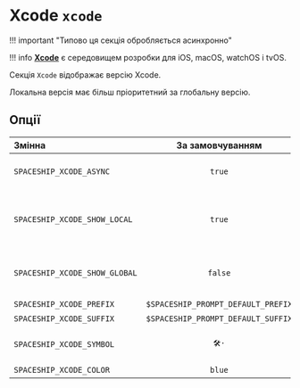 # Xcode `xcode`

!!! important "Типово ця секція обробляється асинхронно"

!!! info
    [**Xcode**](https://developer.apple.com/xcode/) є середовищем розробки для iOS, macOS, watchOS і tvOS.

Секція `Xcode` відображає версію Xcode.

Локальна версія має більш пріоритетний за глобальну версію.

## Опції

| Змінна                        |          За замовчуванням          | Пояснення                                                 |
|:----------------------------- |:----------------------------------:| --------------------------------------------------------- |
| `SPACESHIP_XCODE_ASYNC`       |               `true`               | Рендерити секцію асинхронно                               |
| `SPACESHIP_XCODE_SHOW_LOCAL`  |               `true`               | Поточна локальна версія Xcode на основі даних від [xcenv] |
| `SPACESHIP_XCODE_SHOW_GLOBAL` |              `false`               | Глобальна версія Xcode на основі даних [xcenv]            |
| `SPACESHIP_XCODE_PREFIX`      | `$SPACESHIP_PROMPT_DEFAULT_PREFIX` | Префікс секції                                            |
| `SPACESHIP_XCODE_SUFFIX`      | `$SPACESHIP_PROMPT_DEFAULT_SUFFIX` | Суфікс секції                                             |
| `SPACESHIP_XCODE_SYMBOL`      |                `🛠·`                | Символ, що відображається перед секцією                   |
| `SPACESHIP_XCODE_COLOR`       |               `blue`               | Колір секції                                              |

